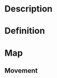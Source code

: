<!-- TITLE: Ruler -->
<!-- SUBTITLE: A quick summary of Ruler -->

# Description

# Definition
# Map
## Movement